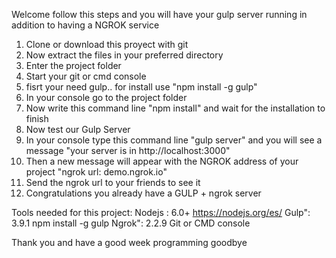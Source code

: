 Welcome follow this steps and you will have your gulp server running in addition to having a NGROK service

1. Clone or download this proyect with git
2. Now extract the files in your preferred directory
3. Enter the project folder
4. Start your git or cmd console
5. fisrt your need gulp.. for install use "npm install -g gulp"
6. In your console go to the project folder
7. Now write this command line "npm install" and wait for the installation to finish
8. Now test our Gulp Server
9. In your console type this command line "gulp server" and you will see a message "your server is in http://localhost:3000"
10. Then a new message will appear with the NGROK address of your project "ngrok url: demo.ngrok.io"
11. Send the ngrok url to your friends to see it
12. Congratulations you already have a GULP + ngrok server


Tools needed for this project:
    Nodejs : 6.0+  https://nodejs.org/es/
    Gulp": 3.9.1    npm install -g gulp
    Ngrok": 2.2.9
    Git or CMD console


Thank you and have a good week programming goodbye
